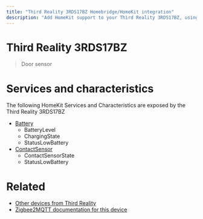 ```yaml
---
title: "Third Reality 3RDS17BZ Homebridge/HomeKit integration"
description: "Add HomeKit support to your Third Reality 3RDS17BZ, using Homebridge, Zigbee2MQTT and homebridge-z2m."
---
```

<!---
This file has been GENERATED using src/docgen/docgen.ts
DO NOT EDIT THIS FILE MANUALLY!
-->
# Third Reality 3RDS17BZ
> Door sensor


# Services and characteristics
The following HomeKit Services and Characteristics are exposed by
the Third Reality 3RDS17BZ

* [Battery](../../battery.md)
  * BatteryLevel
  * ChargingState
  * StatusLowBattery
* [ContactSensor](../../sensors.md)
  * ContactSensorState
  * StatusLowBattery


# Related
* [Other devices from Third Reality](../index.md#third_reality)
* [Zigbee2MQTT documentation for this device](https://www.zigbee2mqtt.io/devices/3RDS17BZ.html)